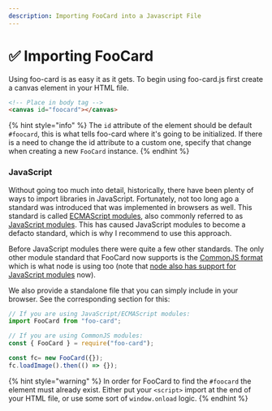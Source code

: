 ```yaml
---
description: Importing FooCard into a Javascript File
---
```


# ✅ Importing FooCard

Using foo-card is as easy it as it gets. To begin using foo-card.js first create a canvas element in your HTML file.

```html
<!-- Place in body tag -->
<canvas id="foocard"></canvas>
```

{% hint style="info" %}
The `id` attribute of the element should be default `#foocard`, this is what tells foo-card where it's going to be initialized. If there is a need to change the id attribute to a custom one, specify that change when creating a new `FooCard` instance.
{% endhint %}

### JavaScript

Without going too much into detail, historically, there have been plenty of ways to import libraries in JavaScript. Fortunately, not too long ago a standard was introduced that was implemented in browsers as well. This standard is called [ECMAScript modules](https://nodejs.org/api/esm.html), also commonly referred to as [JavaScript modules](https://developer.mozilla.org/en-US/docs/Web/JavaScript/Guide/Modules). This has caused JavaScript modules to become a defacto standard, which is why I recommend to use this approach.

Before JavaScript modules there were quite a few other standards. The only other module standard that FooCard now supports is the [CommonJS format](https://en.wikipedia.org/wiki/CommonJS) which is what node is using too (note that [node also has support for JavaScript modules](https://nodejs.medium.com/announcing-core-node-js-support-for-ecmascript-modules-c5d6dc29b663) now).

We also provide a standalone file that you can simply include in your browser. See the corresponding section for this:&#x20;

```javascript
// If you are using JavaScript/ECMAScript modules:
import FooCard from "foo-card";

// If you are using CommonJS modules:
const { FooCard } = require("foo-card");

const fc= new FooCard({});
fc.loadImage().then(() => {});
```

{% hint style="warning" %}
In order for FooCard to find the `#foocard` the element must already exist. Either put your `<script>` import at the end of your HTML file, or use some sort of `window.onload` logic.
{% endhint %}
